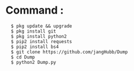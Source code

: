 # Command :
      $ pkg update && upgrade
      $ pkg install git
      $ pkg install python2
      $ pip2 install requests
      $ pip2 install bs4
      $ git clone https://github.com/jangHubb/Dump
      $ cd Dump
      $ python2 Dump.py
